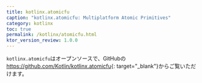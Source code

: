 ```yaml
---
title: kotlinx.atomicfu
caption: "kotlinx.atomicfu: Multiplatform Atomic Primitives"
category: kotlinx
toc: true
permalink: /kotlinx/atomicfu.html
ktor_version_review: 1.0.0
---
```


`kotlinx.atomicfu`はオープンソースで、GitHubの<https://github.com/Kotlin/kotlinx.atomicfu>{: target="_blank"}からご覧いただけます。

